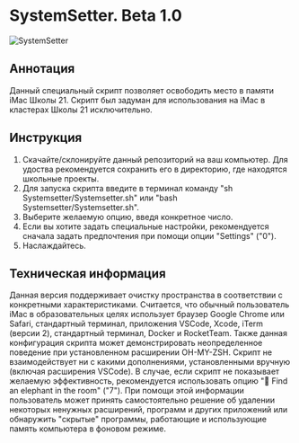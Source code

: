 # SystemSetter. Beta 1.0

![SystemSetter](Technical/Fast_and_Clean.png)

## Аннотация

Данный специальный скрипт позволяет освободить место в памяти iMac Школы 21.
Скрипт был задуман для использования на iMac в кластерах Школы 21 исключительно.

## Инструкция

1. Скачайте/склонируйте данный репозиторий на ваш компьютер. Для удоства рекомендуется сохранить его в директорию, где находятся школьные проекты.
2. Для запуска скрипта введите в терминал команду "sh Systemsetter/Systemsetter.sh" или "bash Systemsetter/Systemsetter.sh".
3. Выберите желаемую опцию, введя конкретное число.
4. Если вы хотите задать специальные настройки, рекомендуется сначала задать предпочтения при помощи опции "Settings" ("0").
5. Наслаждайтесь.

## Техническая информация

Данная версия поддерживает очистку пространства в соответствии с конкретными характеристиками.
Считается, что обычный пользователь iMac в образовательных целях использует браузер Google Chrome или Safari, стандартный терминал, приложения VSCode, Xcode, iTerm (версии 2), стандартный терминал, Docker и RocketTeam.
Также данная конфигурация скрипта может демонстрировать неопределенное поведение при установленном расширении OH-MY-ZSH.
Скрипт не взаимодействует ни с какими дополнениями, установленными вручную (включая расширения VSCode).
В случае, если скрипт не показывает желаемую эффективность, рекомендуется использовать опцию "🐘 Find an elephant in the room" ("7"). При помощи этой информации пользователь может принять самостоятельно решение об удалении некоторых ненужных расширений, программ и других приложений или обнаружить "скрытые" программы, работающие и использующие память компьютера в фоновом режиме.

